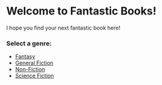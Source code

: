 # Welcome to Fantastic Books!

I hope you find your next fantastic book here!

### Select a genre:

* [Fantasy](/genres/fantasy.md)
* [General Fiction](/genres/general-fiction.md)
* [Non-Fiction](/genres/non-fiction.md)
* [Science Fiction](/genres/science-fiction.md)
